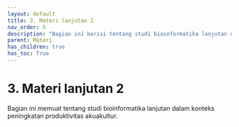 ```yaml
---
layout: default
title: 3. Materi lanjutan 2
nav_order: 5
description: "Bagian ini berisi tentang studi bioinformatika lanjutan dalam konteks peningkatan produktivitas akuakultur."
parent: Materi
has_children: true
has_toc: True
---
```


# 3. Materi lanjutan 2

Bagian ini memuat tentang studi bioinformatika lanjutan dalam konteks peningkatan produktivitas akuakultur.
